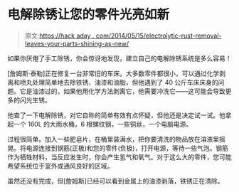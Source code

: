 # 电解除锈让您的零件光亮如新

> 原文:[https://hack aday . com/2014/05/15/electrolytic-rust-removal-leaves-your-parts-shining-as-new/](https://hackaday.com/2014/05/15/electrolytic-rust-removal-leaves-your-parts-shiny-as-new/)

如果你厌倦了手工除锈，你会惊讶地发现，建立自己的电解除锈系统是多么容易！

[詹姆斯·泰勒]正在修复一台非常旧的车床。大多数零件都很小，可以通过化学剥离和喷丸处理简单地去除铁锈、油漆和油脂，但他遇到了 40 公斤车床床身的问题。它是油漆过的，如果他用化学方法剥离它，他需要冲洗它——这可能会导致更多的闪光生锈。

他查了一下电解除锈，对它自称的简单有效有点怀疑，但他还是决定试一试。他拿起一个 160L 的大雨水桶，6 根螺纹钢，一些铜丝，一个电脑电源。

过程很简单。加入一些肥皂片，在桶里装满水，把你要清洗的物品放在溶液里摇晃。将电源连接到钢筋(正极)和您的零件(负极)，打开电源，等待一些气泡。钢筋作为牺牲材料，当反应发生时，你会产生氢气和氧气。对于这么大的零件，您可能希望系统位于室外或通风良好的区域。

虽然还没有完成，但[詹姆斯]已经可以看到金属上的油漆剥落，铁锈正在清除。